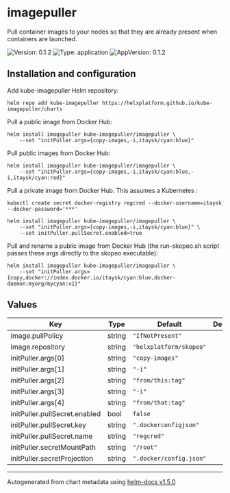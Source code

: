 # imagepuller

Pull container images to your nodes so that they are already present when containers are launched.

![Version: 0.1.2](https://img.shields.io/badge/Version-0.1.2-informational?style=flat-square) ![Type: application](https://img.shields.io/badge/Type-application-informational?style=flat-square) ![AppVersion: 0.1.2](https://img.shields.io/badge/AppVersion-0.1.2-informational?style=flat-square)

## Installation and configuration

Add kube-imagepuller Helm repository:
```
helm repo add kube-imagepuller https://helxplatform.github.io/kube-imagepuller/charts
```

Pull a public image from Docker Hub:
```
helm install imagepuller kube-imagepuller/imagepuller \
    --set "initPuller.args={copy-images,-i,itaysk/cyan:blue}"
```

Pull public images from Docker Hub:
```
helm install imagepuller kube-imagepuller/imagepuller \
    --set "initPuller.args={copy-images,-i,itaysk/cyan:blue,-i,itaysk/cyan:red}"
```

Pull a private image from Docker Hub. This assumes a Kubernetes :

```
kubectl create secret docker-registry regcred --docker-username=itaysk --docker-password='***'

helm install imagepuller kube-imagepuller/imagepuller \
    --set "initPuller.args={copy-images,-i,itaysk/cyan:blue}" \
    --set initPuller.pullSecret.enabled=true
```

Pull and rename a public image from Docker Hub (the run-skopeo.sh script passes
these args directly to the skopeo executable):
```
helm install imagepuller kube-imagepuller/imagepuller \
    --set "initPuller.args={copy,docker://index.docker.io/itaysk/cyan:blue,docker-daemon:myorg/mycyan:v1}"
```

## Values

| Key | Type | Default | Description |
|-----|------|---------|-------------|
| image.pullPolicy | string | `"IfNotPresent"` |  |
| image.repository | string | `"helxplatform/skopeo"` |  |
| initPuller.args[0] | string | `"copy-images"` |  |
| initPuller.args[1] | string | `"-i"` |  |
| initPuller.args[2] | string | `"from/this:tag"` |  |
| initPuller.args[3] | string | `"-i"` |  |
| initPuller.args[4] | string | `"from/that:tag"` |  |
| initPuller.pullSecret.enabled | bool | `false` |  |
| initPuller.pullSecret.key | string | `".dockerconfigjson"` |  |
| initPuller.pullSecret.name | string | `"regcred"` |  |
| initPuller.secretMountPath | string | `"/root"` |  |
| initPuller.secretProjection | string | `".docker/config.json"` |  |

----------------------------------------------
Autogenerated from chart metadata using [helm-docs v1.5.0](https://github.com/norwoodj/helm-docs/releases/v1.5.0)

